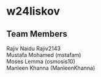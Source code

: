 # w24liskov
## Team Members
Rajiv Naidu Rajiv2143\
Mustafa Mohamed (mstafam)\
Moses Lemma (osmosis10)\
Manleen Khanna (ManleenKhanna)
